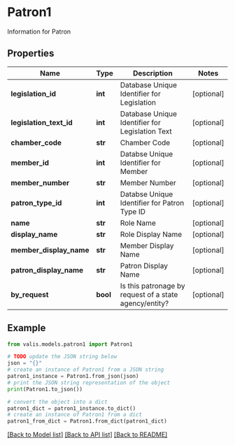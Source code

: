 # Patron1

Information for Patron

## Properties

Name | Type | Description | Notes
------------ | ------------- | ------------- | -------------
**legislation_id** | **int** | Database Unique Identifier for Legislation | [optional] 
**legislation_text_id** | **int** | Database Unique Identifier for Legislation Text | [optional] 
**chamber_code** | **str** | Chamber Code | [optional] 
**member_id** | **int** | Databse Unique Identifier for Member | [optional] 
**member_number** | **str** | Member Number | [optional] 
**patron_type_id** | **int** | Databse Unique Identifier for Patron Type ID | [optional] 
**name** | **str** | Role Name | [optional] 
**display_name** | **str** | Role Display Name | [optional] 
**member_display_name** | **str** | Member Display Name | [optional] 
**patron_display_name** | **str** | Patron Display Name | [optional] 
**by_request** | **bool** | Is this patronage by request of a state agency/entity? | [optional] 

## Example

```python
from valis.models.patron1 import Patron1

# TODO update the JSON string below
json = "{}"
# create an instance of Patron1 from a JSON string
patron1_instance = Patron1.from_json(json)
# print the JSON string representation of the object
print(Patron1.to_json())

# convert the object into a dict
patron1_dict = patron1_instance.to_dict()
# create an instance of Patron1 from a dict
patron1_from_dict = Patron1.from_dict(patron1_dict)
```
[[Back to Model list]](../README.md#documentation-for-models) [[Back to API list]](../README.md#documentation-for-api-endpoints) [[Back to README]](../README.md)


